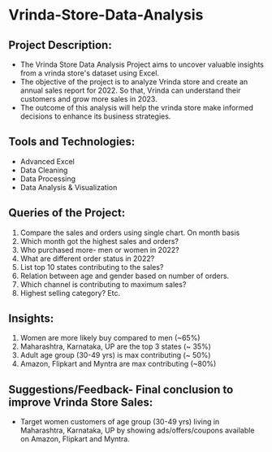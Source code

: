 # Vrinda-Store-Data-Analysis
##	Project Description:
*	The Vrinda Store Data Analysis Project aims to uncover valuable insights from a vrinda store's dataset using Excel.
*	The objective of the project is to analyze Vrinda store and create an annual sales report for 2022. So that, Vrinda can understand their customers and grow more sales in 2023.
*	The outcome of this analysis will help the vrinda store make informed decisions to enhance its business strategies.
## Tools and Technologies:
* Advanced Excel
* Data Cleaning
* Data Processing
* Data Analysis & Visualization
## Queries of the Project:
1. Compare the sales and orders using single chart. On month basis
2. Which month got the highest sales and orders?
3. Who purchased more- men or women in 2022?
4. What are different order status in 2022?
5. List top 10 states contributing to the sales?
6. Relation between age and gender based on number of orders.
7. Which channel is contributing to maximum sales?
8. Highest selling category? Etc.
## Insights:
1.	Women are more likely buy compared to men (~65%)
2.	Maharashtra, Karnataka, UP are the top 3 states (~ 35%)
3.	Adult age group (30-49 yrs) is max contributing (~ 50%)
4.	Amazon, Flipkart  and Myntra are max contributing (~80%)
## Suggestions/Feedback- Final conclusion to improve Vrinda Store Sales:
* Target women customers of age group (30-49 yrs) living in Maharashtra, Karnataka, UP by showing ads/offers/coupons available on Amazon, Flipkart  and Myntra.
